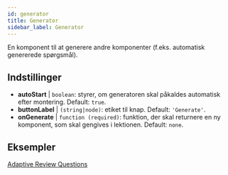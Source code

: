 ```yaml
---
id: generator
title: Generator
sidebar_label: Generator
---
```


En komponent til at generere andre komponenter (f.eks. automatisk genererede spørgsmål).

## Indstillinger

* __autoStart__ | `boolean`: styrer, om generatoren skal påkaldes automatisk efter montering. Default: `true`.
* __buttonLabel__ | `(string|node)`: etiket til knap. Default: `'Generate'`.
* __onGenerate__ | `function (required)`: funktion, der skal returnere en ny komponent, som skal gengives i lektionen. Default: `none`.


## Eksempler

[Adaptive Review Questions](https://isle.stat.cmu.edu/adaptive-review/questions/)
